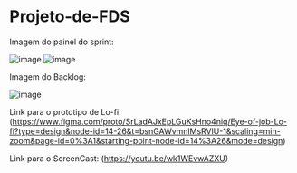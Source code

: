 # Projeto-de-FDS

Imagem do painel do sprint:

![image](https://github.com/Breno-Lira/Projeto-de-FDS/assets/150074307/bc6886ab-20ae-4845-93aa-b994532d6dd6)
![image](https://github.com/Breno-Lira/Projeto-de-FDS/assets/150074307/3027a2ba-ac55-412d-b1bd-118402048b0d)



Imagem do Backlog:

![image](https://github.com/Breno-Lira/Projeto-de-FDS/assets/150074307/33f7fcec-2a11-44f1-98b4-619a2beaf065)


Link para o prototipo de Lo-fi:
(https://www.figma.com/proto/SrLadAJxEpLGuKsHno4niq/Eye-of-job-Lo-fi?type=design&node-id=14-26&t=bsnGAWvmnlMsRVlU-1&scaling=min-zoom&page-id=0%3A1&starting-point-node-id=14%3A26&mode=design)

Link para o ScreenCast:
(https://youtu.be/wk1WEvwAZXU)
